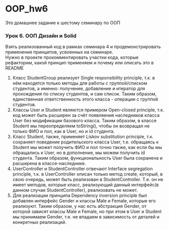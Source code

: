 # OOP_hw6
Это домашнее задание к шестому семинару по ООП
### Урок 6. ООП Дизайн и Solid
Взять реализованный код в рамках семинара 4 и продемонстрировать применение принципов, усвоенных на семинаре.  
Нужно в проекте прокомментировать участки кода, которые рефакторим, какой принцип применяем и почему или описать это в README  

1. Класс StudentGroup реализует Single responsibility principle, т.к. в нём находятся только методы для работы с группой/списком студентов, а именно: получение, добавление и итератор для прохождения по списку студентов, и сам список. Таким образом, единственная ответственность этого класса - операции с группой студентов.
2. Классы User и Student являются примером Open-closed principle, т.к. код может быть расширен за счёт появляения наследников класса User без модификации базового класса. Таким образом, в классе Student мы переопределяем toString(), чтобы он возвращал не только ФИО и пол, как в User, но и id студента.
3. Класс Student, также, применяет Liskov substitution principle, т.к. сохраняет поведение родительского класса User, т.е. обращаясь к Student мы может получить ФИО и пол точно также, как если бы мы обращались к User, но в дополнение, мы можем получить id студента. Таким образом, функциональность User была сохранена и расширена в классе-наследнике.
4. UserController и StudentController отвечают Interface segregation principle, т.к. в UserController описан только метод create, который, в свою очередь, может быть реализован в StudentController. Т.е. он не имеет методов, которые класс, реализующий данный интерфейс(в данном случае StudentController), реализовать не может.
5. Для реализации принципа Dependency inversion principle был добавлен интерфейс Gender и классы Male и Female, которые его реализуют. Таким образом, у нас есть абстракция Gender, от которой зависят классы Male и Female, но при этом в User и Student мы принимаем Gender, т.е. не впадаем в зависимость от деталей и конкретных реализаций.